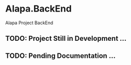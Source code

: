 # Alapa.BackEnd
Alapa Project BackEnd

## TODO: Project Still in Development ...
## TODO: Pending Documentation ... 
